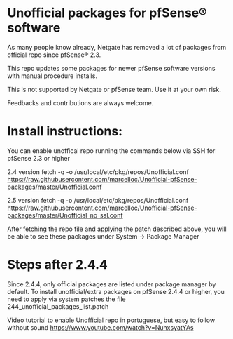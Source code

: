 # Unofficial packages for pfSense® software

As many people know already, Netgate has removed a lot of packages from official repo since pfSense® 2.3.

This repo updates some packages for newer pfSense software versions with manual procedure installs.

This is not supported by Netgate or pfSense team. Use it at your own risk.

Feedbacks and contributions are always welcome.

# Install instructions:

You can enable unoffical repo running the commands below via SSH for pfSense 2.3 or higher

2.4 version
fetch -q -o /usr/local/etc/pkg/repos/Unofficial.conf https://raw.githubusercontent.com/marcelloc/Unofficial-pfSense-packages/master/Unofficial.conf

2.5 version
fetch -q -o /usr/local/etc/pkg/repos/Unofficial.conf https://raw.githubusercontent.com/marcelloc/Unofficial-pfSense-packages/master/Unofficial_no_ssl.conf

After fetching the repo file and applying the patch described above, you will be able to see these packages under System -> Package Manager

# Steps after 2.4.4
Since 2.4.4, only official packages are listed under package manager by default.
To install unofficial/extra packages on pfSense 2.4.4 or higher, you need to apply via system patches the file 244_unofficial_packages_list.patch

Video tutorial to enable Unofficial repo in portuguese, but easy to follow without sound
https://www.youtube.com/watch?v=NuhxsyatYAs

